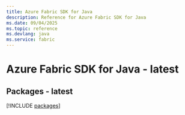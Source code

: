 ```yaml
---
title: Azure Fabric SDK for Java
description: Reference for Azure Fabric SDK for Java
ms.date: 09/04/2025
ms.topic: reference
ms.devlang: java
ms.service: fabric
---
```

# Azure Fabric SDK for Java - latest
## Packages - latest
[!INCLUDE [packages](fabric-index.md)]